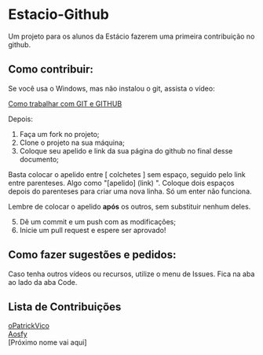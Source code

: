 # Estacio-Github

Um projeto para os alunos da Estácio fazerem uma primeira contribuição no github.

## Como contribuir:

Se você usa o Windows, mas não instalou o git, assista o vídeo:

[Como trabalhar com GIT e GITHUB](https://www.youtube.com/watch?v=Ckig8H_h538&list=PLR8JXremim5BNbLUpzYEi3Xnb790ttsE1&index=1)

Depois:

1. Faça um fork no projeto;
2. Clone o projeto na sua máquina;
3. Coloque seu apelido e link da sua página do github no final desse documento;

Basta colocar o apelido entre [ colchetes ] sem espaço, seguido pelo link
entre parenteses. Algo como "[apelido] (link)  ". Coloque dois espaços depois do parenteses para criar uma nova linha. Só um enter não funciona. 

Lembre de colocar o apelido **após** os outros, sem substituir nenhum deles.

5. Dê um commit e um push com as modificações;
6. Inicie um pull request e espere ser aprovado!

## Como fazer sugestões e pedidos:

Caso tenha outros vídeos ou recursos, utilize o menu de Issues. Fica na aba ao lado da aba Code.

## Lista de Contribuições

[oPatrickVico](https://github.com/oPatrickVico)  
[Aosfy](https://github.com/Aosfy)  
[Próximo nome vai aqui]
